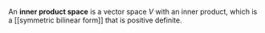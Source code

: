 An **inner product space** is a vector space $V$ with an inner product, which is a [[symmetric bilinear form]] that is positive definite. 